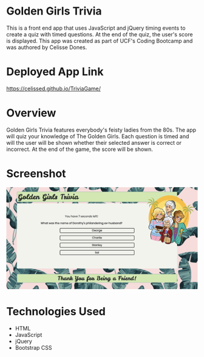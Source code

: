 # Golden Girls Trivia

This is a front end app that uses JavaScript and jQuery timing events to create a quiz with timed questions. At the end of the quiz, the user's score is displayed. This app was created as part of UCF's Coding Bootcamp and was authored by Celisse Dones.

# Deployed App Link

<a href="https://celissed.github.io/TriviaGame/">https://celissed.github.io/TriviaGame/</a>

# Overview

Golden Girls Trivia features everybody's feisty ladies from the 80s. The app will quiz your knowledge of The Golden Girls. Each question is timed and will the user will be shown whether their selected answer is correct or incorrect. At the end of the game, the score will be shown.

# Screenshot

<img src="assets/images/trivia-game.png" width="600">

# Technologies Used
<ul>
    <li>HTML</li>
    <li>JavaScript</li>
    <li>jQuery</li>
    <li>Bootstrap CSS</li>
</ul>
